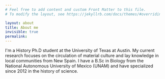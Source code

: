 ```yaml
---
# Feel free to add content and custom Front Matter to this file.
# To modify the layout, see https://jekyllrb.com/docs/themes/#overriding-theme-defaults

layout: about
title: About me
invisible: true
permalink: 
---
```

I'm a History Ph.D student at the University of Texas at Austin. My current
research focuses on the circulation of material culture and lay knowledge in
local communities from New Spain.
I have a B.Sc in Biology from the National Autonomous University of Mexico
(UNAM) and have specialized since 2012 in the history of science.
